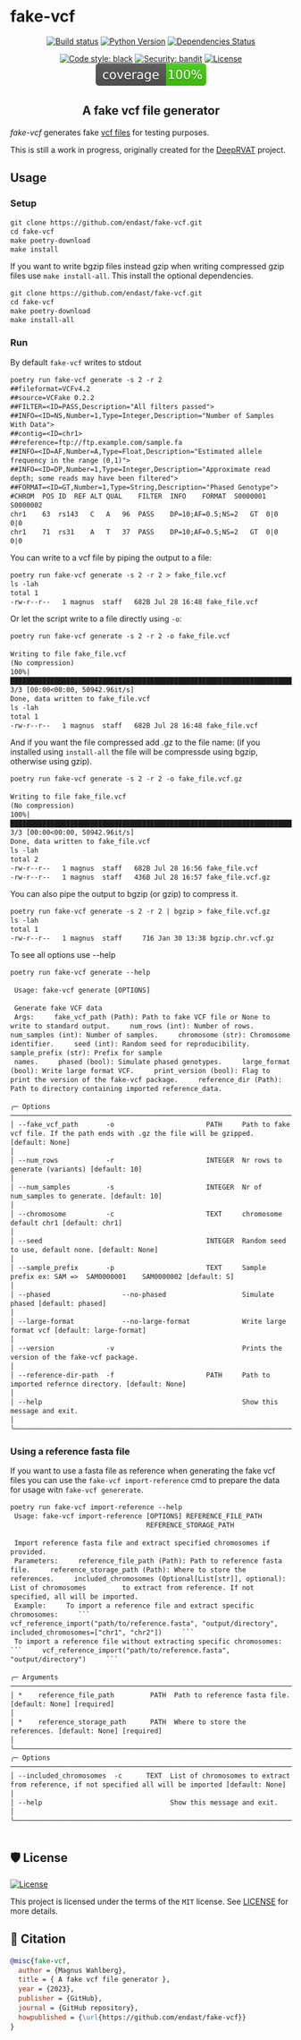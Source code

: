 # fake-vcf

<div align="center">

[![Build status](https://github.com/endast/fake-vcf/workflows/build/badge.svg?branch=master&event=push)](https://github.com/endast/fake-vcf/actions?query=workflow%3Abuild)
[![Python Version](https://img.shields.io/pypi/pyversions/fake-vcf.svg)](https://pypi.org/project/fake-vcf/)
[![Dependencies Status](https://img.shields.io/badge/dependencies-up%20to%20date-brightgreen.svg)](https://github.com/endast/fake-vcf/pulls?utf8=%E2%9C%93&q=is%3Apr%20author%3Aapp%2Fdependabot)

[![Code style: black](https://img.shields.io/badge/code%20style-black-000000.svg)](https://github.com/psf/black)
[![Security: bandit](https://img.shields.io/badge/security-bandit-green.svg)](https://github.com/PyCQA/bandit)
[![License](https://img.shields.io/github/license/endast/fake-vcf)](https://github.com/endast/fake-vcf/blob/main/LICENSE)
![Coverage Report](assets/images/coverage.svg)

## A fake vcf file generator

</div>

*fake-vcf* generates fake [vcf files](https://en.wikipedia.org/wiki/Variant_Call_Format) for testing purposes.

This is still a work in progress, originally created for the [DeepRVAT](https://github.com/PMBio/deeprvat) project.

## Usage

### Setup

```shell
git clone https://github.com/endast/fake-vcf.git
cd fake-vcf
make poetry-download
make install
```

If you want to write bgzip files instead gzip when writing compressed gzip files use `make install-all`. This
install the optional dependencies.

```shell
git clone https://github.com/endast/fake-vcf.git
cd fake-vcf
make poetry-download
make install-all
```

### Run

By default `fake-vcf` writes to stdout

```shell
poetry run fake-vcf generate -s 2 -r 2
##fileformat=VCFv4.2
##source=VCFake 0.2.2
##FILTER=<ID=PASS,Description="All filters passed">
##INFO=<ID=NS,Number=1,Type=Integer,Description="Number of Samples With Data">
##contig=<ID=chr1>
##reference=ftp://ftp.example.com/sample.fa
##INFO=<ID=AF,Number=A,Type=Float,Description="Estimated allele frequency in the range (0,1)">
##INFO=<ID=DP,Number=1,Type=Integer,Description="Approximate read depth; some reads may have been filtered">
##FORMAT=<ID=GT,Number=1,Type=String,Description="Phased Genotype">
#CHROM	POS	ID	REF	ALT	QUAL	FILTER	INFO	FORMAT	S0000001	S0000002
chr1	63	rs143	C	A	96	PASS	DP=10;AF=0.5;NS=2	GT	0|0	0|0
chr1	71	rs31	A	T	37	PASS	DP=10;AF=0.5;NS=2	GT	0|0	0|0

```

You can write to a vcf file by piping the output to a file:

```shell
poetry run fake-vcf generate -s 2 -r 2 > fake_file.vcf
ls -lah
total 1
-rw-r--r--   1 magnus  staff   682B Jul 28 16:48 fake_file.vcf
```

Or let the script write to a file directly using `-o`:

```shell
poetry run fake-vcf generate -s 2 -r 2 -o fake_file.vcf

Writing to file fake_file.vcf
(No compression)
100%|████████████████████████████████████████████████████████████████████████████████████████████████████████████████████| 3/3 [00:00<00:00, 50942.96it/s]
Done, data written to fake_file.vcf
ls -lah
total 1
-rw-r--r--   1 magnus  staff   682B Jul 28 16:48 fake_file.vcf
```

And if you want the file compressed add .gz to the file name:
(if you installed using `install-all` the file will be compressde using bgzip, otherwise using gzip).

```shell
poetry run fake-vcf generate -s 2 -r 2 -o fake_file.vcf.gz

Writing to file fake_file.vcf
(No compression)
100%|████████████████████████████████████████████████████████████████████████████████████████████████████████████████████| 3/3 [00:00<00:00, 50942.96it/s]
Done, data written to fake_file.vcf
ls -lah
total 2
-rw-r--r--   1 magnus  staff   682B Jul 28 16:56 fake_file.vcf
-rw-r--r--   1 magnus  staff   436B Jul 28 16:57 fake_file.vcf.gz
```

You can also pipe the output to bgzip (or gzip) to compress it.

```shell
poetry run fake-vcf generate -s 2 -r 2 | bgzip > fake_file.vcf.gz
ls -lah
total 1
-rw-r--r--   1 magnus  staff     716 Jan 30 13:38 bgzip.chr.vcf.gz
```

To see all options use --help

```shell
poetry run fake-vcf generate --help                   
                                                                                                                                                                                                                                                                                                                      
 Usage: fake-vcf generate [OPTIONS]                                                                                                                                                                                                                                                                                   
                                                                                                                                                                                                                                                                                                                      
 Generate fake VCF data                                                                                                                                                                                                                                                                                               
 Args:     fake_vcf_path (Path): Path to fake VCF file or None to write to standard output.     num_rows (int): Number of rows.     num_samples (int): Number of samples.     chromosome (str): Chromosome identifier.     seed (int): Random seed for reproducibility.     sample_prefix (str): Prefix for sample    
 names.     phased (bool): Simulate phased genotypes.     large_format (bool): Write large format VCF.     print_version (bool): Flag to print the version of the fake-vcf package.     reference_dir (Path): Path to directory containing imported reference_data.                                                   
                                                                                                                                                                                                                                                                                                                      
╭─ Options ──────────────────────────────────────────────────────────────────────────────────────────────────────────────────────────────────────────────────────────────────────────────────────────────────────────────────────────────────────────────────────────────────────────────────────────────────────────╮
│ --fake_vcf_path       -o                       PATH     Path to fake vcf file. If the path ends with .gz the file will be gzipped. [default: None]                                                                                                                                                                 │
│ --num_rows            -r                       INTEGER  Nr rows to generate (variants) [default: 10]                                                                                                                                                                                                               │
│ --num_samples         -s                       INTEGER  Nr of num_samples to generate. [default: 10]                                                                                                                                                                                                               │
│ --chromosome          -c                       TEXT     chromosome default chr1 [default: chr1]                                                                                                                                                                                                                    │
│ --seed                                         INTEGER  Random seed to use, default none. [default: None]                                                                                                                                                                                                          │
│ --sample_prefix       -p                       TEXT     Sample prefix ex: SAM =>  SAM0000001    SAM0000002 [default: S]                                                                                                                                                                                            │
│ --phased                  --no-phased                   Simulate phased [default: phased]                                                                                                                                                                                                                          │
│ --large-format            --no-large-format             Write large format vcf [default: large-format]                                                                                                                                                                                                             │
│ --version             -v                                Prints the version of the fake-vcf package.                                                                                                                                                                                                                │
│ --reference-dir-path  -f                       PATH     Path to imported refernce directory. [default: None]                                                                                                                                                                                                       │
│ --help                                                  Show this message and exit.                                                                                                                                                                                                                                │
╰────────────────────────────────────────────────────────────────────────────────────────────────────────────────────────────────────────────────────────────────────────────────────────────────────────────────────────────────────────────────────────────────────────────────────────────────────────────────────╯

```

### Using a reference fasta file
If you want to use a fasta file as reference when generating the fake vcf files you can use the `fake-vcf import-reference` cmd to prepare the data for usage witn `fake-vcf genererate`.

```shell
poetry run fake-vcf import-reference --help
 Usage: fake-vcf import-reference [OPTIONS] REFERENCE_FILE_PATH                                                                                                                                                                                                                                                       
                                  REFERENCE_STORAGE_PATH                                                                                                                                                                                                                                                              
                                                                                                                                                                                                                                                                                                                      
 Import reference fasta file and extract specified chromosomes if provided.                                                                                                                                                                                                                                           
 Parameters:     reference_file_path (Path): Path to reference fasta file.     reference_storage_path (Path): Where to store the references.     included_chromosomes (Optional[List[str]], optional): List of chromosomes         to extract from reference. If not specified, all will be imported.                 
 Example:     To import a reference file and extract specific chromosomes:     ```     vcf_reference_import("path/to/reference.fasta", "output/directory", included_chromosomes=["chr1", "chr2"])     ```                                                                                                             
 To import a reference file without extracting specific chromosomes:     ```     vcf_reference_import("path/to/reference.fasta", "output/directory")     ```                                                                                                                                                          
                                                                                                                                                                                                                                                                                                                      
╭─ Arguments ────────────────────────────────────────────────────────────────────────────────────────────────────────────────────────────────────────────────────────────────────────────────────────────────────────────────────────────────────────────────────────────────────────────────────────────────────────╮
│ *    reference_file_path         PATH  Path to reference fasta file. [default: None] [required]                                                                                                                                                                                                                    │
│ *    reference_storage_path      PATH  Where to store the references. [default: None] [required]                                                                                                                                                                                                                   │
╰────────────────────────────────────────────────────────────────────────────────────────────────────────────────────────────────────────────────────────────────────────────────────────────────────────────────────────────────────────────────────────────────────────────────────────────────────────────────────╯
╭─ Options ──────────────────────────────────────────────────────────────────────────────────────────────────────────────────────────────────────────────────────────────────────────────────────────────────────────────────────────────────────────────────────────────────────────────────────────────────────────╮
│ --included_chromosomes  -c      TEXT  List of chromosomes to extract from reference, if not specified all will be imported [default: None]                                                                                                                                                                         │
│ --help                                Show this message and exit.                                                                                                                                                                                                                                                  │
╰────────────────────────────────────────────────────────────────────────────────────────────────────────────────────────────────────────────────────────────────────────────────────────────────────────────────────────────────────────────────────────────────────────────────────────────────────────────────────╯


```


## 🛡 License

[![License](https://img.shields.io/github/license/endast/fake-vcf)](https://github.com/endast/fake-vcf/blob/main/LICENSE)

This project is licensed under the terms of the `MIT` license.
See [LICENSE](https://github.com/endast/fake-vcf/blob/main/LICENSE) for more details.

## 📃 Citation

```bibtex
@misc{fake-vcf,
  author = {Magnus Wahlberg},
  title = { A fake vcf file generator },
  year = {2023},
  publisher = {GitHub},
  journal = {GitHub repository},
  howpublished = {\url{https://github.com/endast/fake-vcf}}
}
```
